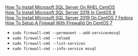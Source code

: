 [How To Install Microsoft SQL Server On RHEL CentOS](https://computingforgeeks.com/how-to-install-microsoft-sql-server-on-rhel-centos/)<br />
[How To Install Microsoft SQL Server 2019 In CentOS 8](https://developpaper.com/how-to-install-sql-server-2019-in-centos8/)<br />
[How To Install Microsoft SQL Server 2019 On CentOS 7 Fedora](https://computingforgeeks.com/how-to-install-microsoft-sql-2019-on-centos-7-fedora/)<br />
[How To Setup A Firewall With Firewalld On CentOS 7](https://linuxize.com/post/how-to-setup-a-firewall-with-firewalld-on-centos-7/
)<br />

* `sudo firewall-cmd --permanent --add-service=mssql`
* `sudo firewall-cmd --reload`
* `sudo firewall-cmd --list-services`
* `sudo firewall-cmd --info-service mssql`
